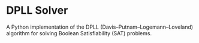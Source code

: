 # DPLL Solver
A Python implementation of the DPLL (Davis–Putnam–Logemann–Loveland) algorithm for solving Boolean Satisfiability (SAT) problems.
